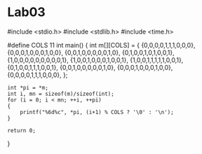 # Lab03
#include <stdio.h>
#include <stdlib.h>
#include <time.h>

#define COLS 11
int main()
{
    int m[][COLS] = {
        {0,0,0,0,1,1,1,0,0,0},
        {0,0,0,1,0,0,0,1,0,0},
        {0,0,1,0,0,0,0,0,1,0},
        {0,1,0,0,1,0,1,0,0,1},
        {1,0,0,0,0,0,0,0,0,0,1},
        {1,0,0,1,0,0,0,1,0,0,1},
        {1,0,0,1,1,1,1,1,0,0,1},
        {0,1,0,0,1,1,1,0,0,1},
        {0,0,1,0,0,0,0,0,1,0},
        {0,0,0,1,0,0,0,1,0,0},
        {0,0,0,0,1,1,1,0,0,0},
    };
    
    
    int *pi = *m;
    int i, mn = sizeof(m)/sizeof(int);
    for (i = 0; i < mn; ++i, ++pi)
    {
        printf("%6d%c", *pi, (i+1) % COLS ? '\0' : '\n');
    }

    return 0;
}
